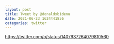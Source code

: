 ```yaml
--- 
layout: post 
title: Tweet by @donaldxbidenu 
date: 2021-06-23 1624441856 
categories: twitter 
--- 
```

https://twitter.com/o/status/1407637264079810560